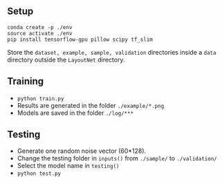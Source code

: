 ## Setup
```
conda create -p ./env
source activate ./env
pip install tensorflow-gpu pillow scipy tf_slim
```

Store the `dataset, example, sample, validation` directories inside a `data` directory outside the `LayoutNet` directory. 
## Training
* ``python train.py``
* Results are generated in the folder ``./example/*.png``
* Models are saved in the folder ``./log/***``

## Testing
* Generate one random noise vector (60*128).
* Change the testing folder in ``inputs()`` from ``./sample/`` to ``./validation/``
* Select the model name in ``testing()``
* ``python test.py``
